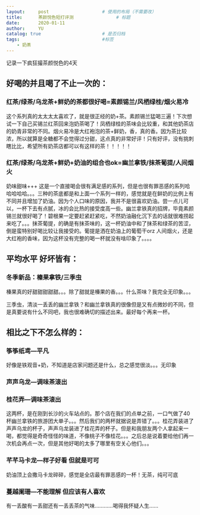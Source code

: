 ```yaml
---
layout:     post   				    # 使用的布局（不需要改）
title:      茶颜悦色短打评测				# 标题 
date:       2020-01-11
author:     YU
catalog: true 						# 是否归档
tags:								#标签
    - 奶茶
---
```



记录一下疯狂撮茶颜悦色的4天

## 好喝的并且喝了不止一次的：
### 红茶/绿茶/乌龙茶+鲜奶的茶都很好喝=素颜锡兰/风栖绿桂/烟火易冷

这个系列真的太太太太喜欢了，就是很正经的奶+茶。素颜锡兰猛喝三遍！下次想试一下自己买锡兰红茶回来泡奶茶喝了！凤栖绿桂的茶味会比较重，和其他奶茶店的奶青非常的不同。烟火易冷是大红袍泡的茶+鲜奶，香，真的香。因为茶比较浓，所以就算是全糖都不会觉得过分甜，这点真的非常好评！只有好评，没有挑刺瞎比比，希望所有奶茶店都可以有这样的茶！！！！！

### 红茶/绿茶/乌龙茶+鲜奶+奶油的组合也ok=幽兰拿铁/抹茶葡提/人间烟火

奶味甜味+++ 这是一个直接喝会很有满足感的系列，但是也很有罪恶感的系列哈哈哈哈哈。。。三种的茶底都是和上面一个系列一样的，感觉就是在鲜奶的比例上有不同并且增加了奶油。因为个人口味的原因，我并不是很喜欢奶油。尝一点儿可以，一杯下去有点腻，冰的会比热的接受度高一些。幽兰拿铁真的招牌，毕竟素颜锡兰就很好喝了！碧根果一定要赶紧赶紧吃，不然奶油融化沉下去的话就很难捞起来吃了。。。抹茶葡提，的确是有抹茶味的，这一杯奶油中和了抹茶和绿茶的苦涩，倒是蛮特别好喝比较让我接受的。葡提是洒在奶油上的葡萄干orz 人间烟火，还是大红袍的香味，因为这杯没有完整的喝一杯就没有啥印象了。。。。

## 平均水平 好坏皆有：

### 冬季新品：榛果拿铁/三季虫

榛果真的好甜甜甜甜甜。。。除了甜就是榛果的香。。。什么茶味？我完全无印象。。。

三季虫，清淡一丢丢的幽兰拿铁？和幽兰拿铁真的很像但是又有点微妙的不同，但是真要说有什么不同吧，我也很难确切的描述出来。最好每个再来一杯。

## 相比之下不怎么样的：
### 筝筝纸鸢—平凡

好像是铁观音+奶，不知道是店家问题还是什么，总之感觉很淡。。。无印象

### 声声乌龙—调味茶滚出

### 桂花弄—调味茶滚出

这两杯，是在刚到长沙的火车站点的。那个店在我们的点单之前，一口气做了40杯幽兰拿铁的旅游团大单子。。。然后我们的两杯就据说是弄错了。。。桂花弄装进了声声乌龙的杯子，声声乌龙装进了桂花弄的杯子。但是和我朋友两个人拿起来一喝，都觉得是奇奇怪怪的味道，不像桃子不像桂花。。。之后总是说着要给他们再一次机会再点一次，但是其他好喝的太多了哪里有空关心他们。。。

### 芊芊马卡龙—样子好看 但就是可可

奶油顶上会撒马卡龙碎碎，感觉是全店最有罪恶感的一杯！无茶，纯可可底

### 蔓越阑珊—不能理解 但应该有人喜欢

有一丢酸有一丢甜还有一丢丢茶的气味…………喝得我怀疑人生……

